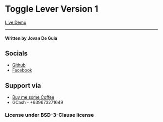 # Toggle Lever Version 1

[Live Demo](https://jxmked.github.io/Buttons-Toggles-Design/Toggle%20-%20Lever%20-%20v1/)

----

#### Written by Jovan De Guia

## Socials

- [Github](https://github.com/jxmked)
- [Facebook](https://www.facebook.com/deguia25)

## Support via

- [Buy me some Coffee](https://www.buymeacoffee.com/jxmked)
- GCash - +639673271649

### License under BSD-3-Clause license
